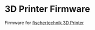 # 3D Printer Firmware
Firmware for [fischertechnik 3D Printer](https://www.fischertechnik.de/en/products/playing/3d-printer-kit/536624-3d-printer)
